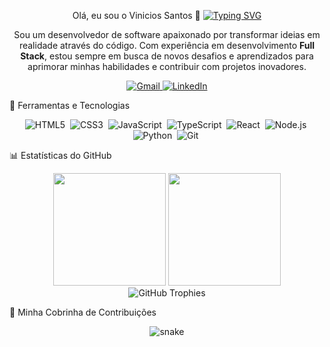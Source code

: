 <div align="center">

Olá, eu sou o Vinicios Santos 👋
<a href="https://git.io/typing-svg"><img src="https://www.google.com/search?q=https://readme-typing-svg.demolab.com%3Ffont%3DFira%2BCode%26pause%3D1000%26color%3D20C20E%26width%3D435%26lines%3DDesenvolvedor%2Bde%2BSoftware%3BApaixonado%2Bpor%2Btecnologia%2Be%2Binova%25C3%25A7%25C3%25A3o%3BSempre%2Baprendendo%2Balgo%2Bnovo" alt="Typing SVG" /></a>

</div>

<p align="center">
Sou um desenvolvedor de software apaixonado por transformar ideias em realidade através do código. Com experiência em desenvolvimento <strong>Full Stack</strong>, estou sempre em busca de novos desafios e aprendizados para aprimorar minhas habilidades e contribuir com projetos inovadores.
</p>

<div align="center">
<a href="mailto:SEU_EMAIL_AQUI">
<img src="https://img.shields.io/badge/Gmail-D14836?style=for-the-badge&logo=gmail&logoColor=white" alt="Gmail"/>
</a>
<a href="https://www.google.com/search?q=https://www.linkedin.com/in/SEU_LINKEDIN_AQUI/" target="_blank">
<img src="https://www.google.com/search?q=https://img.shields.io/badge/LinkedIn-0077B5%3Fstyle%3Dfor-the-badge%26logo%3Dlinkedin%26logoColor%3Dwhite" alt="LinkedIn"/>
</a>
</div>

🚀 Ferramentas e Tecnologias
<p align="center">
<img src="https://www.google.com/search?q=https://img.shields.io/badge/HTML5-E34F26%3Fstyle%3Dfor-the-badge%26logo%3Dhtml5%26logoColor%3Dwhite" alt="HTML5"/>&nbsp;
<img src="https://www.google.com/search?q=https://img.shields.io/badge/CSS3-1572B6%3Fstyle%3Dfor-the-badge%26logo%3Dcss3%26logoColor%3Dwhite" alt="CSS3"/>&nbsp;
<img src="https://www.google.com/search?q=https://img.shields.io/badge/JavaScript-F7DF1E%3Fstyle%3Dfor-the-badge%26logo%3Djavascript%26logoColor%3Dblack" alt="JavaScript"/>&nbsp;
<img src="https://img.shields.io/badge/TypeScript-3178C6?style=for-the-badge&logo=typescript&logoColor=white" alt="TypeScript"/>&nbsp;
<img src="https://www.google.com/search?q=https://img.shields.io/badge/React-20232A%3Fstyle%3Dfor-the-badge%26logo%3Dreact%26logoColor%3D61DAFB" alt="React"/>&nbsp;
<img src="https://www.google.com/search?q=https://img.shields.io/badge/Node.js-339933%3Fstyle%3Dfor-the-badge%26logo%3Dnodedotjs%26logoColor%3Dwhite" alt="Node.js"/>&nbsp;
<img src="https://www.google.com/search?q=https://img.shields.io/badge/Python-3776AB%3Fstyle%3Dfor-the-badge%26logo%3Dpython%26logoColor%3Dwhite" alt="Python"/>&nbsp;
<img src="https://www.google.com/search?q=https://img.shields.io/badge/Git-F05032%3Fstyle%3Dfor-the-badge%26logo%3Dgit%26logoColor%3Dwhite" alt="Git"/>&nbsp;
</p>

📊 Estatísticas do GitHub
<div align="center">
<img height="180em" src="https://www.google.com/search?q=https://github-readme-stats.vercel.app/api%3Fusername%3Dvinicios-santos%26show_icons%3Dtrue%26theme%3Dcobalt%26include_all_commits%3Dtrue%26count_private%3Dtrue%26rank_icon%3Dgithub"/>
<img height="180em" src="https://www.google.com/search?q=https://github-readme-stats.vercel.app/api/top-langs/%3Fusername%3Dvinicios-santos%26layout%3Dcompact%26langs_count%3D8%26theme%3Dcobalt"/>
</div>

<div align="center">
<img src="https://www.google.com/search?q=https://github-profile-trophy.vercel.app/%3Fusername%3Dvinicios-santos%26theme%3Ddracula%26column%3D7%26margin-w%3D15%26margin-h%3D15" alt="GitHub Trophies"/>
</div>

🐍 Minha Cobrinha de Contribuições
<div align="center">
<img src="https://www.google.com/search?q=https://github.com/vinicios-santos/vinicios-santos/raw/output/github-contribution-grid-snake.svg" alt="snake">
</div>
